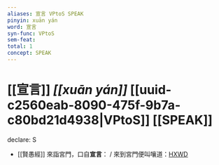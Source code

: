 ```yaml
---
aliases: 宣言 VPtoS SPEAK
pinyin: xuān yán
word: 宣言
syn-func: VPtoS
sem-feat: 
total: 1
concept: SPEAK 
---
```

# [[宣言]] *[[xuān yán]]*  [[uuid-c2560eab-8090-475f-9b7a-c80bd21d4938|VPtoS]] [[SPEAK]]
declare: S
 - [[賢愚經]] 來詣宮門，口自**宣言**： / 來到宮門便叫嚷道：[HXWD](https://hxwd.org/textview.html?location=KR6b0059_T_001-0349b.9)